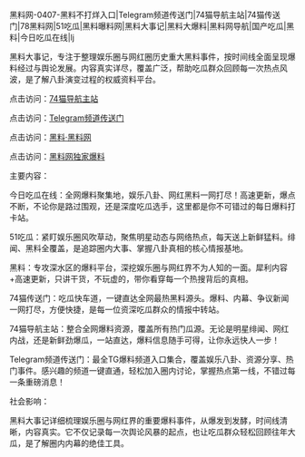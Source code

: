 #
黑料网-0407-黑料不打烊入口|Telegram频道传送门|74猫导航主站|74猫传送门|78黑料网|51吃瓜|黑料曝料网|黑料大事记|黑料大爆料|黑料网导航|国产吃瓜|黑料|今日吃瓜在线|lj

黑料大事记，专注于整理娱乐圈与网红圈历史重大黑料事件，按时间线全面呈现爆料经过与舆论发展。内容真实详尽，覆盖广泛，帮助吃瓜群众回顾每一次热点风波，是了解八卦演变过程的权威资料平台。


点击访问：<a href="https://74mao.com/">74猫导航主站</a>

点击访问：<a href="https://74mao.com/">Telegram频道传送门</a>

点击访问：<a href="https://fge-7ja.pages.dev/">黑料·黑料网</a>

点击访问：<a href="https://qfwfg.pages.dev/">黑料网独家爆料</a>


主要内容：

今日吃瓜在线：全网爆料聚集地，娱乐八卦、网红黑料一网打尽！高速更新，爆点不断，不论你是路过围观，还是深度吃瓜选手，这里都是你不可错过的每日爆料打卡站。

51吃瓜：紧盯娱乐圈风吹草动，聚焦明星动态与网络热点，每天送上新鲜猛料。绯闻、黑料全覆盖，是追踪圈内大事、掌握八卦真相的核心情报基地。

黑料：专攻深水区的爆料平台，深挖娱乐圈与网红界不为人知的一面。犀利内容+高速更新，只讲干货，不玩虚的，带你看穿每一个热搜背后的真相。

74猫传送门：吃瓜快车道，一键直达全网最热黑料源头。爆料、内幕、争议新闻一网打尽，方便快捷，是每一位资深吃瓜群众的情报中转站。

74猫导航主站：整合全网爆料资源，覆盖所有热门瓜源。无论是明星绯闻、网红内战，还是新鲜劲爆瓜，一站直达，爆料信息随手可得，让你永远快人一步！

Telegram频道传送门：最全TG爆料频道入口集合，覆盖娱乐八卦、资源分享、热门事件。感兴趣的频道一键直通，轻松加入圈内讨论，掌握热点第一线，不错过每一条重磅消息！

社会影响：

黑料大事记详细梳理娱乐圈与网红界的重要爆料事件，从爆发到发酵，时间线清晰，内容真实。它不仅记录每一次舆论风暴的起点，也让吃瓜群众轻松回顾往年大瓜，是了解圈内内幕的绝佳工具。

<span style="display:none;">[Canonical link](https://github.com/Bby555/96459654 ）</span>

